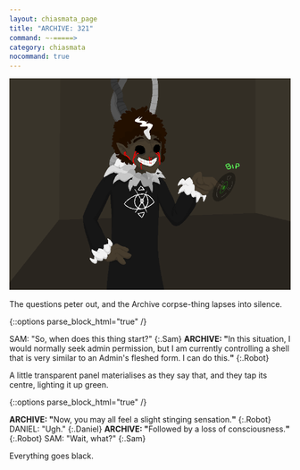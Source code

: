 ```yaml
---
layout: chiasmata_page
title: "ARCHIVE: 321"
command: ~-=====>
category: chiasmata
nocommand: true
---
```


![321](/chiasmata/images/narrative/318.png)

The questions peter out, and the Archive corpse-thing lapses into silence.

{::options parse_block_html="true" /}
<div class="dialogue">
SAM: "So, when does this thing start?" 
{:.Sam}
<b>ARCHIVE: "</b>In this situation, I would normally seek admin permission, but I am currently controlling a shell that is very similar to an Admin's fleshed form. I can do this.<b>"</b> 
{:.Robot}
</div>

A little transparent panel materialises as they say that, and they tap its centre, lighting it up green.

{::options parse_block_html="true" /}
<div class="dialogue">
<b>ARCHIVE: "</b>Now, you may all feel a slight stinging sensation.<b>"</b> 
{:.Robot}
DANIEL: "Ugh." 
{:.Daniel}
<b>ARCHIVE: "</b>Followed by a loss of consciousness.<b>"</b> 
{:.Robot}
SAM: "Wait, what?" 
{:.Sam}
</div>

Everything goes black.